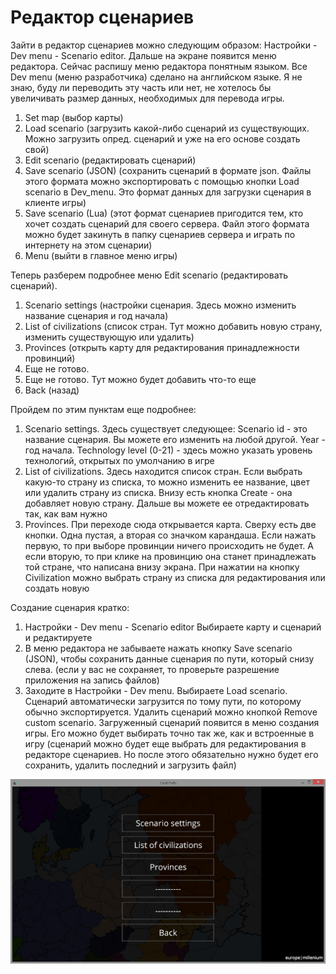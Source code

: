 # Редактор сценариев

Зайти в редактор сценариев можно следующим образом: Настройки - Dev menu - Scenario editor. Дальше на экране появится меню редактора. Сейчас распишу меню редактора понятным языком. Все Dev menu \(меню разработчика\) сделано на английском языке. Я не знаю, буду ли переводить эту часть или нет, не хотелось бы увеличивать размер данных, необходимых для перевода игры.

1. Set map \(выбор карты\)
2. Load scenario \(загрузить какой-либо сценарий из существующих. Можно загрузить опред. сценарий и уже на его основе создать свой\)
3. Edit scenario \(редактировать сценарий\)
4. Save scenario \(JSON\) \(сохранить сценарий в формате json. Файлы этого формата можно экспортировать с помощью кнопки Load scenario в Dev\_menu. Это формат данных для загрузки сценария в клиенте игры\)
5. Save scenario \(Lua\) \(этот формат сценариев пригодится тем, кто хочет создать сценарий для своего сервера. Файл этого формата можно будет закинуть в папку сценариев сервера и играть по интернету на этом сценарии\)
6. Menu \(выйти в главное меню игры\)

Теперь разберем подробнее меню Edit scenario \(редактировать сценарий\).

1. Scenario settings \(настройки сценария. Здесь можно изменить название сценария и год начала\)  
2. List of civilizations \(список стран. Тут можно добавить новую страну, изменить существующую или удалить\)  
3. Provinces \(открыть карту для редактирования принадлежности провинций\)  
4. Еще не готово.  
5. Еще не готово. Тут можно будет добавить что-то еще  
6. Back \(назад\)

Пройдем по этим пунктам еще подробнее:

1. Scenario settings. Здесь существует следующее: Scenario id - это название сценария. Вы можете его изменить на любой другой. Year - год начала. Technology level \(0-21\) - здесь можно указать уровень технологий, открытых по умолчанию в игре
2. List of civilizations. Здесь находится список стран. Если выбрать какую-то страну из списка, то можно изменить ее название, цвет или удалить страну из списка. Внизу есть кнопка Create - она добавляет новую страну. Дальше вы можете ее отредактировать так, как вам нужно
3. Provinces. При переходе сюда открывается карта. Сверху есть две кнопки. Одна пустая, а вторая со значком карандаша. Если нажать первую, то при выборе провинции ничего происходить не будет. А если вторую, то при клике на провинцию она станет принадлежать той стране, что написана внизу экрана. При нажатии на кнопку Civilization можно выбрать страну из списка для редактирования или создать новую

Создание сценария кратко:  
1. Настройки - Dev menu - Scenario editor Выбираете карту и сценарий и редактируете  
2. В меню редактора не забываете нажать кнопку Save scenario \(JSON\), чтобы сохранить данные сценария по пути, который снизу слева. \(если у вас не сохраняет, то проверьте разрешение приложения на запись файлов\)  
3. Заходите в Настройки - Dev menu. Выбираете Load scenario. Сценарий автоматически загрузится по тому пути, по которому обычно экспортируется. Удалить сценарий можно кнопкой Remove custom scenario. Загруженный сценарий появится в меню создания игры. Его можно будет выбирать точно так же, как и встроенные в игру \(сценарий можно будет еще выбрать для редактирования в редакторе сценариев. Но после этого обязательно нужно будет его сохранить, удалить последний и загрузить файл\)

![](../.gitbook/assets/oyn-5ioqv-e.jpg)

